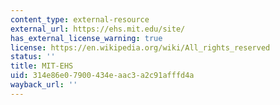 ```yaml
---
content_type: external-resource
external_url: https://ehs.mit.edu/site/
has_external_license_warning: true
license: https://en.wikipedia.org/wiki/All_rights_reserved
status: ''
title: MIT-EHS
uid: 314e86e0-7900-434e-aac3-a2c91afffd4a
wayback_url: ''
---
```

